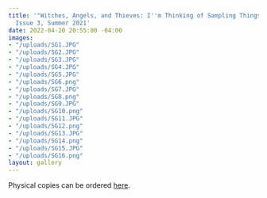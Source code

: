 ```yaml
---
title: '"Witches, Angels, and Thieves: I''m Thinking of Sampling Things" for stop.gap
  Issue 3, Summer 2021'
date: 2022-04-20 20:55:00 -04:00
images:
- "/uploads/SG1.JPG"
- "/uploads/SG2.JPG"
- "/uploads/SG3.JPG"
- "/uploads/SG4.JPG"
- "/uploads/SG5.JPG"
- "/uploads/SG6.png"
- "/uploads/SG7.JPG"
- "/uploads/SG8.png"
- "/uploads/SG9.JPG"
- "/uploads/SG10.png"
- "/uploads/SG11.JPG"
- "/uploads/SG12.png"
- "/uploads/SG13.JPG"
- "/uploads/SG14.png"
- "/uploads/SG15.JPG"
- "/uploads/SG16.png"
layout: gallery
---
```


Physical copies can be ordered [here](https://www.owenchristoph.com/shop/stopgap003). 